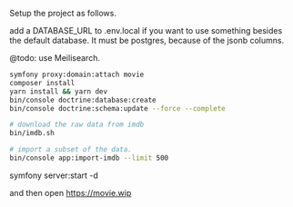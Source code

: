 
Setup the project as follows.

add a DATABASE_URL to .env.local if you want to use something besides the default database.  It must be postgres, because of the jsonb columns.

@todo: use Meilisearch.

```bash
symfony proxy:domain:attach movie
composer install
yarn install && yarn dev
bin/console doctrine:database:create
bin/console doctrine:schema:update --force --complete

# download the raw data from imdb
bin/imdb.sh 

# import a subset of the data.
bin/console app:import-imdb --limit 500
```

symfony server:start -d

and then open https://movie.wip
